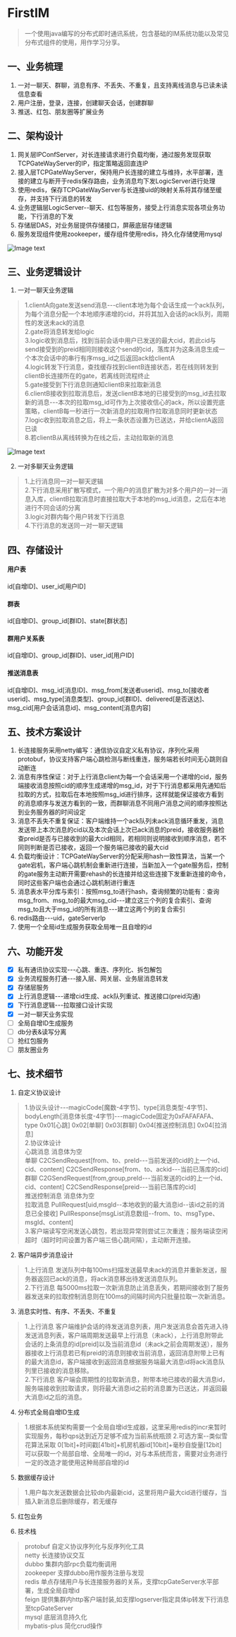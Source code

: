 # FirstIM
> 一个使用java编写的分布式即时通讯系统，包含基础的IM系统功能以及常见分布式组件的使用，用作学习分享。

## 一、业务梳理
1. 一对一聊天、群聊，消息有序、不丢失、不重复，且支持离线消息与已读未读信息查看
2. 用户注册，登录，连接，创建聊天会话，创建群聊
3. 推送、红包、朋友圈等扩展业务

## 二、架构设计
1. 网关层IPConfServer，对长连接请求进行负载均衡，通过服务发现获取TCPGateWayServer的IP，指定策略返回直连IP
2. 接入层TCPGateWayServer，保持用户长连接的建立与维持，水平部署，连接的建立与断开于redis保存路由，业务消息均下发LogicServer进行处理
3. 使用redis，保存TCPGateWayServer与长连接uid的映射关系将其存储至缓存，并支持下行消息的转发
4. 业务逻辑层LogicServer--聊天、红包等服务，接受上行消息实现各项业务功能，下行消息的下发
5. 存储层DAS，对业务层提供存储接口，屏蔽底层存储逻辑
6. 服务发现组件使用zookeeper，缓存组件使用redis，持久化存储使用mysql

![Image text](https://github.com/potxxx/firstim/blob/main/image/架构图.jpg)

## 三、业务逻辑设计
1. 一对一聊天业务逻辑
>1.clientA向gate发送send消息---client本地为每个会话生成一个ack队列，为每个消息分配一个本地顺序递增的cid，并将其加入会话的ack队列，周期性的发送未ack的消息  
>2.gate将消息转发给logic  
>3.logic收到消息后，找到当前会话中用户已发送的最大cid，若此cid与send接受到的preid相同则接收这个send的cid，落库并为这条消息生成一个本次会话中的串行有序msg_id之后返回ack给clientA  
>4.logic转发下行消息，查找缓存找到clientB连接状态，若在线则转发到clientB长连接所在的gate，若离线则流程终止  
>5.gate接受到下行消息则通知clientB来拉取新消息  
>6.clientB接收到拉取消息后，发送clientB本地的已接受到的msg_id去拉取新的消息---本次的拉取msg_id可作为上次接收信心的ack，所以设置兜底策略，clientB每一秒进行一次新消息的拉取用作拉取消息同时更新状态  
>7.logic收到拉取消息之后，将上一条状态设置为已送达，并给clientA返回已读  
>8.若clientB从离线转换为在线之后，主动拉取新的消息

![Image text](https://github.com/potxxx/firstim/blob/main/image/消息流转.jpg)


2. 一对多聊天业务逻辑
>1.上行消息同一对一聊天逻辑  
>2.下行消息采用扩散写模式，一个用户的消息扩散为对多个用户的一对一消息入库，clientB拉取消息时直接拉取大于本地的msg_id消息，之后在本地进行不同会话的分离  
>3.logic对群内每个用户转发下行消息  
>4.下行消息的发送同一对一聊天逻辑

## 四、存储设计
#### 用户表
id[自增ID]、user_id[用户ID]
#### 群表
id[自增ID]、group_id[群ID]、state[群状态]
#### 群用户关系表
id[自增ID]、group_id[群ID]、user_id[用户ID]
#### 推送消息表
id[自增ID]、msg_id[消息ID]、msg_from[发送者userid]、msg_to[接收者userid]、msg_type[消息类型]、group_id[群ID]、delivered[是否送达]、msg_cid[用户会话消息id]、msg_content[消息内容]

## 五、技术方案设计
1. 长连接服务采用netty编写：通信协议自定义私有协议，序列化采用protobuf，协议支持客户端心跳检测与断线重连，服务端若长时间无心跳则自动断连
2. 消息有序性保证：对于上行消息client为每一个会话采用一个递增的cid，服务端接收消息按照cid的顺序生成递增的msg_id，对于下行消息都采用先通知后拉取的方式，拉取后在本地按照msg_id进行排序，这样就能保证接收方看到的消息顺序与发送方看到的一致，而群聊消息不同用户消息之间的顺序按照达到业务服务器的时间设定
3. 消息不丢失不重复保证：客户端维持一个ack队列未ack消息循环重发，消息发送带上本次消息的cid以及本次会话上次已ack消息的preid，接收服务器检查preid是否与已接收到的最大cid相同，若相同则说明接收到顺序消息，若不同则判断是否已接收，返回一个服务端已接收的最大cid
4. 负载均衡设计：TCPGateWayServer的分配采用hash一致性算法，当某一个gate宕机，客户端心跳机制会重新进行连接，当新加入一个gate服务后，控制的gate服务主动断开需要rehash的长连接并给这些连接下发重新连接的命令，同时这些客户端也会通过心跳机制进行重连
5. 消息表水平分库与索引：按照msg_to进行hash，查询频繁的功能有：查询msg_from、msg_to的最大msg_cid---建立这三个列的复合索引、查询msg_to且大于msg_id的所有消息---建立这两个列的复合索引  
6. redis路由---uid，gateServerIp  
7. 使用一个全局id生成服务获取全局唯一且自增的id

## 六、功能开发
* [x] 私有通讯协议实现---心跳、重连、序列化、拆包解包
* [x] 业务流程服务打通---接入层、网关层、业务层消息转发
* [x] 存储层服务
* [x] 上行消息逻辑---递增cid生成、ack队列重试、推送接口(preid沟通)
* [x] 下行消息逻辑---拉取接口设计实现
* [x] 一对一聊天业务实现
* [ ] 全局自增ID生成服务
* [ ] db分表&读写分离  
* [ ] 抢红包服务
* [ ] 朋友圈业务

## 七、技术细节
1. 自定义协议设计
>1.协议头设计---magicCode[魔数-4字节]、type[消息类型-4字节]、bodyLength[消息体长度-4字节]---magicCode固定为0xFAFAFAFA、type 0x01[心跳] 0x02[单聊] 0x03[群聊] 0x04[推送控制消息] 0x04[拉消息]  
>2.协议体设计  
> 心跳消息 消息体为空  
> 单聊 C2CSendRequest[from、to、preId---当前发送的cid的上一个id、cid、content] C2CSendResponse[from、to、ackid---当前已落库的cid]  
> 群聊 C2GSendRequest[from,group,preId---当前发送的cid的上一个id、cid、content] C2CSendResponse[preid---当前已落库的cid]  
> 推送控制消息 消息体为空  
> 拉取消息 PullRequest[uid,msgId--本地收到的最大消息id--该id之前的消息已全接收] PullResponse[msgList消息数组--from、to、msgType、msgId、content]  
>3.客户端读写空闲发送心跳包，若出现异常则尝试三次重连；服务端读空闲超时（超时时间设置为客户端三倍心跳间隔），主动断开连接。

2. 客户端异步消息设计
> 1.上行消息 发送队列中每100ms扫描发送最早未ack的消息并重新发送，服务器返回已ack的消息，将ack消息移出待发送消息队列。  
> 2.下行消息 每5000ms拉取一次新消息防止消息丢失，若期间接收到了服务器发送来的拉取控制消息则在100ms的间隔时间内只批量拉取一次新消息。  

3. 消息实时性、有序、不丢失、不重复
> 1.上行消息 客户端维护会话的待发送消息列表，用户发送消息会首先进入待发送消息列表，客户端周期发送最早上行消息（未ack），上行消息附带此会话的上条消息的id[preid]以及当前消息id（未ack之前会周期发送），服务器接收上行消息若已有preid的消息则接收当前消息，返回消息附带上已有的最大消息id，客户端接收到返回消息根据服务端最大消息id将ack消息队列里已接收的消息移除。  
> 2.下行消息 客户端会周期性的拉取新消息，附带本地已接收的最大消息id，服务端接收到拉取请求，则将最大消息id之前的消息置为已送达，并返回最大消息id之后的消息。  

4. 分布式全局自增ID生成
> 1.根据本系统架构需要一个全局自增id生成器，这里采用redis的incr来暂时实现服务，每秒qps达到近万足够不成为当前系统瓶颈
> 2.可选方案--类似雪花算法采取  0[1bit]+时间戳[41bit]+机房机器id[10bit]+毫秒自旋量[12bit] 可以获取一个局部自增、全局唯一的id，对与本系统而言，需要对业务进行一定的改造才能使用这种局部自增的id

5. 数据缓存设计
> 1.用户每次发送数据会比较db内最新cid，这里将用户最大cid进行缓存，当插入新消息后删除缓存，若无缓存

5. 红包业务



6. 技术栈
> protobuf 自定义协议序列化与反序列化工具  
> netty 长连接协议交互  
> dubbo 集群内部rpc负载均衡调用  
> zookeeper 支撑dubbo用作服务注册与发现  
> redis 单点存储用户与长连接服务器的关系，支撑tcpGateServer水平部署，生成全局自增id  
> feign 提供集群内http客户端封装,如支撑logserver指定具体ip转发下行消息至tcpGateServer  
> mysql 底层消息持久化  
> mybatis-plus 简化crud操作

